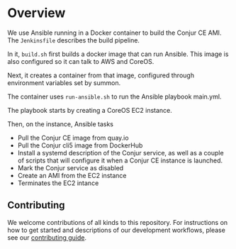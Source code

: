 # Overview

We use Ansible running in a Docker container to build the Conjur CE AMI. The `Jenkinsfile` describes the build pipeline.

In it, `build.sh` first builds a docker image that can run Ansible. This image is also configured so it can talk to AWS and CoreOS.

Next, it creates a container from that image, configured through environment variables set by summon.

The container uses `run-ansible.sh` to run the Ansible playbook main.yml.

The playbook starts by creating a CoreOS EC2 instance.

Then, on the instance, Ansible tasks

* Pull the Conjur CE image from quay.io
* Pull the Conjur cli5 image from DockerHub
* Install a systemd description of the Conjur service, as well as a couple of scripts that will configure it when a Conjur CE instance is launched.
* Mark the Conjur service as disabled
* Create an AMI from the EC2 instance
* Terminates the EC2 intance

## Contributing

We welcome contributions of all kinds to this repository. For instructions on how to get started and descriptions of our development workflows, please see our [contributing
guide][contrib].

[contrib]: https://github.com/cyberark/conjur-aws/blob/master/CONTRIBUTING.md
